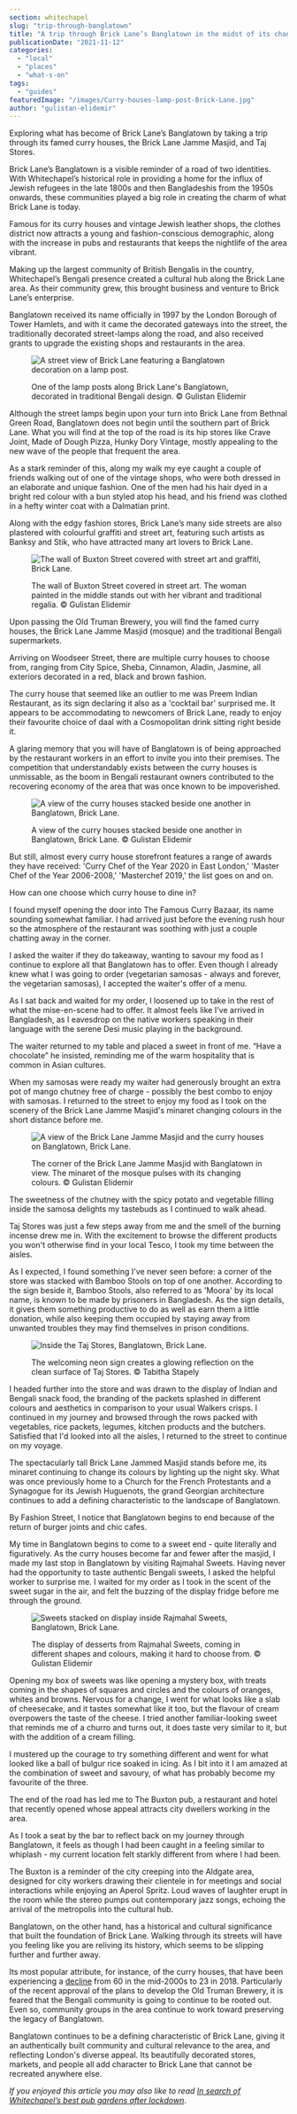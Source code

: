 ```yaml
---
section: whitechapel
slug: "trip-through-banglatown"
title: "A trip through Brick Lane’s Banglatown in the midst of its changing landscape"
publicationDate: "2021-11-12"
categories: 
  - "local"
  - "places"
  - "what-s-on"
tags: 
  - "guides"
featuredImage: "/images/Curry-houses-lamp-post-Brick-Lane.jpg"
author: "gulistan-elidemir"
---
```


Exploring what has become of Brick Lane’s Banglatown by taking a trip through its famed curry houses, the Brick Lane Jamme Masjid, and Taj Stores.

Brick Lane’s Banglatown is a visible reminder of a road of two identities. With Whitechapel’s historical role in providing a home for the influx of Jewish refugees in the late 1800s and then Bangladeshis from the 1950s onwards, these communities played a big role in creating the charm of what Brick Lane is today. 

Famous for its curry houses and vintage Jewish leather shops, the clothes district now attracts a young and fashion-conscious demographic, along with the increase in pubs and restaurants that keeps the nightlife of the area vibrant.

Making up the largest community of British Bengalis in the country, Whitechapel’s Bengali presence created a cultural hub along the Brick Lane area. As their community grew, this brought business and venture to Brick Lane’s enterprise.

Banglatown received its name officially in 1997 by the London Borough of Tower Hamlets, and with it came the decorated gateways into the street, the traditionally decorated street-lamps along the road, and also received grants to upgrade the existing shops and restaurants in the area. 

<figure>

![A street view of Brick Lane featuring a Banglatown decoration on a lamp post.](/images/Banglatown-lamp-post-Brick-Lane.jpg)

<figcaption>

One of the lamp posts along Brick Lane's Banglatown, decorated in traditional Bengali design. © Gulistan Elidemir

</figcaption>

</figure>

Although the street lamps begin upon your turn into Brick Lane from Bethnal Green Road, Banglatown does not begin until the southern part of Brick Lane. What you will find at the top of the road is its hip stores like Crave Joint, Made of Dough Pizza, Hunky Dory Vintage, mostly appealing to the new wave of the people that frequent the area. 

As a stark reminder of this, along my walk my eye caught a couple of friends walking out of one of the vintage shops, who were both dressed in an elaborate and unique fashion. One of the men had his hair dyed in a bright red colour with a bun styled atop his head, and his friend was clothed in a hefty winter coat with a Dalmatian print.

Along with the edgy fashion stores, Brick Lane’s many side streets are also plastered with colourful graffiti and street art, featuring such artists as Banksy and Stik, who have attracted many art lovers to Brick Lane. 

<figure>

![The wall of Buxton Street covered with street art and graffiti, Brick Lane.](/images/Brick-Lane-street-art-1024x683.jpg)

<figcaption>

The wall of Buxton Street covered in street art. The woman painted in the middle stands out with her vibrant and traditional regalia. © Gulistan Elidemir

</figcaption>

</figure>

Upon passing the Old Truman Brewery, you will find the famed curry houses, the Brick Lane Jamme Masjid (mosque) and the traditional Bengali supermarkets. 

Arriving on Woodseer Street, there are multiple curry houses to choose from, ranging from City Spice, Sheba, Cinnamon, Aladin, Jasmine, all exteriors decorated in a red, black and brown fashion. 

The curry house that seemed like an outlier to me was Preem Indian Restaurant, as its sign declaring it also as a 'cocktail bar' surprised me. It appears to be accommodating to newcomers of Brick Lane, ready to enjoy their favourite choice of daal with a Cosmopolitan drink sitting right beside it.

A glaring memory that you will have of Banglatown is of being approached by the restaurant workers in an effort to invite you into their premises. The competition that understandably exists between the curry houses is unmissable, as the boom in Bengali restaurant owners contributed to the recovering economy of the area that was once known to be impoverished. 

<figure>

![A view of the curry houses stacked beside one another in Banglatown, Brick Lane.](/images/Curry-houses-lamp-post-Brick-Lane-2-1024x683.jpg)

<figcaption>

A view of the curry houses stacked beside one another in Banglatown, Brick Lane. © Gulistan Elidemir

</figcaption>

</figure>

But still, almost every curry house storefront features a range of awards they have received: 'Curry Chef of the Year 2020 in East London,' 'Master Chef of the Year 2006-2008,' 'Masterchef 2019,' the list goes on and on.

How can one choose which curry house to dine in?

I found myself opening the door into The Famous Curry Bazaar, its name sounding somewhat familiar. I had arrived just before the evening rush hour so the atmosphere of the restaurant was soothing with just a couple chatting away in the corner.

I asked the waiter if they do takeaway, wanting to savour my food as I continue to explore all that Banglatown has to offer. Even though I already knew what I was going to order (vegetarian samosas - always and forever, the vegetarian samosas), I accepted the waiter's offer of a menu. 

As I sat back and waited for my order, I loosened up to take in the rest of what the mise-en-scene had to offer. It almost feels like I've arrived in Bangladesh, as I eavesdrop on the native workers speaking in their language with the serene Desi music playing in the background. 

The waiter returned to my table and placed a sweet in front of me. “Have a chocolate” he insisted, reminding me of the warm hospitality that is common in Asian cultures. 

When my samosas were ready my waiter had generously brought an extra pot of mango chutney free of charge - possibly the best combo to enjoy with samosas. I returned to the street to enjoy my food as I took on the scenery of the Brick Lane Jamme Masjid's minaret changing colours in the short distance before me.

<figure>

![A view of the Brick Lane Jamme Masjid and the curry houses on Banglatown, Brick Lane.](/images/Brick-Lane-Jamme-Masjid-street-1024x683.jpg)

<figcaption>

The corner of the Brick Lane Jamme Masjid with Banglatown in view. The minaret of the mosque pulses with its changing colours. © Gulistan Elidemir

</figcaption>

</figure>

The sweetness of the chutney with the spicy potato and vegetable filling inside the samosa delights my tastebuds as I continued to walk ahead. 

Taj Stores was just a few steps away from me and the smell of the burning incense drew me in. With the excitement to browse the different products you won't otherwise find in your local Tesco, I took my time between the aisles. 

As I expected, I found something I've never seen before: a corner of the store was stacked with Bamboo Stools on top of one another. According to the sign beside it, Bamboo Stools, also referred to as 'Moora' by its local name, is known to be made by prisoners in Bangladesh. As the sign details, it gives them something productive to do as well as earn them a little donation, while also keeping them occupied by staying away from unwanted troubles they may find themselves in prison conditions. 

<figure>

![Inside the Taj Stores, Banglatown, Brick Lane.](/images/Taj-Store-by-Tabitha-Stapely.jpg)

<figcaption>

The welcoming neon sign creates a glowing reflection on the clean surface of Taj Stores. © Tabitha Stapely

</figcaption>

</figure>

I headed further into the store and was drawn to the display of Indian and Bengali snack food, the branding of the packets splashed in different colours and aesthetics in comparison to your usual Walkers crisps. I continued in my journey and browsed through the rows packed with vegetables, rice packets, legumes, kitchen products and the butchers. Satisfied that I'd looked into all the aisles, I returned to the street to continue on my voyage. 

The spectacularly tall Brick Lane Jammed Masjid stands before me, its minaret continuing to change its colours by lighting up the night sky. What was once previously home to a Church for the French Protestants and a Synagogue for its Jewish Huguenots, the grand Georgian architecture continues to add a defining characteristic to the landscape of Banglatown. 

By Fashion Street, I notice that Banglatown begins to end because of the return of burger joints and chic cafes. 

My time in Banglatown begins to come to a sweet end - quite literally and figuratively. As the curry houses become far and fewer after the masjid, I made my last stop in Banglatown by visiting Rajmahal Sweets. Having never had the opportunity to taste authentic Bengali sweets, I asked the helpful worker to surprise me. I waited for my order as I took in the scent of the sweet sugar in the air, and felt the buzzing of the display fridge before me through the ground. 

<figure>

![Sweets stacked on display inside Rajmahal Sweets, Banglatown, Brick Lane.](/images/Rajmahal-Sweets-Banglatown-1024x683.jpg)

<figcaption>

The display of desserts from Rajmahal Sweets, coming in different shapes and colours, making it hard to choose from. © Gulistan Elidemir

</figcaption>

</figure>

Opening my box of sweets was like opening a mystery box, with treats coming in the shapes of squares and circles and the colours of oranges, whites and browns. Nervous for a change, I went for what looks like a slab of cheesecake, and it tastes somewhat like it too, but the flavour of cream overpowers the taste of the cheese. I tried another familiar-looking sweet that reminds me of a churro and turns out, it does taste very similar to it, but with the addition of a cream filling. 

I mustered up the courage to try something different and went for what looked like a ball of bulgur rice soaked in icing. As I bit into it I am amazed at the combination of sweet and savoury, of what has probably become my favourite of the three.

The end of the road has led me to The Buxton pub, a restaurant and hotel that recently opened whose appeal attracts city dwellers working in the area. 

As I took a seat by the bar to reflect back on my journey through Banglatown, it feels as though I had been caught in a feeling similar to whiplash - my current location felt starkly different from where I had been.

The Buxton is a reminder of the city creeping into the Aldgate area, designed for city workers drawing their clientele in for meetings and social interactions while enjoying an Aperol Spritz. Loud waves of laughter erupt in the room while the stereo pumps out contemporary jazz songs, echoing the arrival of the metropolis into the cultural hub.

Banglatown, on the other hand, has a historical and cultural significance that built the foundation of Brick Lane. Walking through its streets will have you feeling like you are reliving its history, which seems to be slipping further and further away. 

Its most popular attribute, for instance, of the curry houses, that have been experiencing a [decline](https://www.gq-magazine.co.uk/politics/article/brick-lane-curry-houses-bangladeshi) from 60 in the mid-2000s to 23 in 2018. Particularly of the recent approval of the plans to develop the Old Truman Brewery, it is feared that the Bengali community is going to continue to be rooted out. Even so, community groups in the area continue to work toward preserving the legacy of Banglatown.

Banglatown continues to be a defining characteristic of Brick Lane, giving it an authentically built community and cultural relevance to the area, and reflecting London's diverse appeal. Its beautifully decorated stores, markets, and people all add character to Brick Lane that cannot be recreated anywhere else.

_If you enjoyed this article you may also like to read_ [_In search of Whitechapel’s best pub gardens after lockdown_](https://whitechapellondon.co.uk/in-search-of-best-pub-gardens/).
